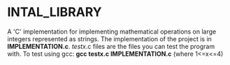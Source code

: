 # INTAL_LIBRARY
A 'C' implementation for implementing mathematical operations on large integers represented as strings.
The implementation of the project is in **IMPLEMENTATION.c**.
_testx_.c files are the files you can test the program with.
To test using gcc: **gcc testx.c IMPLEMENTATION.c** (where 1<=x<=4)
